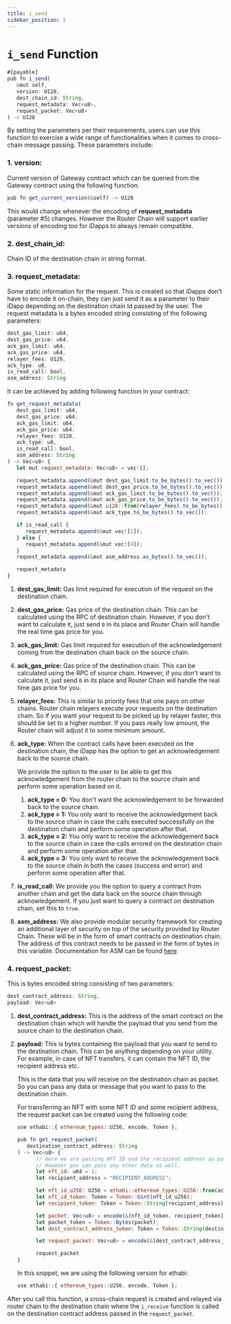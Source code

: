 ```yaml
---
title: i_send
sidebar_position: 1
---
```


# `i_send` Function

```javascript
#[payable]
pub fn i_send(
   &mut self,
   version: U128,
   dest_chain_id: String,
   request_metadata: Vec<u8>,
   request_packet: Vec<u8>
) -> U128
```

By setting the parameters per their requirements, users can use this function to exercise a wide range of functionalities when it comes to cross-chain message passing. These parameters include:

### **1. version:**

Current version of Gateway contract which can be queried from the Gateway contract using the following function.

```javascript
pub fn get_current_version(&self) -> U128
```

This would change whenever the encoding of **request_metadata** (parameter #5) changes. However the Router Chain will support earlier versions of encoding too for iDapps to always remain compatible.

### **2. dest_chain_id:**

Chain ID of the destination chain in string format.

### **3. request_metadata:**

Some static information for the request. This is created so that iDapps don't have to encode it on-chain, they can just send it as a parameter to their iDapp depending on the destination chain Id passed by the user. The request metadata is a bytes encoded string consisting of the following parameters:

```javascript
dest_gas_limit: u64,
dest_gas_price: u64,
ack_gas_limit: u64,
ack_gas_price: u64,
relayer_fees: U128,
ack_type: u8,
is_read_call: bool,
asm_address: String
```

It can be achieved by adding following function in your contract:

```javascript
fn get_request_metadata(
   dest_gas_limit: u64,
   dest_gas_price: u64,
   ack_gas_limit: u64,
   ack_gas_price: u64,
   relayer_fees: U128,
   ack_type: u8,
   is_read_call: bool,
   asm_address: String
) -> Vec<u8> {
   let mut request_metadata: Vec<u8> = vec![];

   request_metadata.append(&mut dest_gas_limit.to_be_bytes().to_vec());
   request_metadata.append(&mut dest_gas_price.to_be_bytes().to_vec());
   request_metadata.append(&mut ack_gas_limit.to_be_bytes().to_vec());
   request_metadata.append(&mut ack_gas_price.to_be_bytes().to_vec());
   request_metadata.append(&mut u128::from(relayer_fees).to_be_bytes().to_vec());
   request_metadata.append(&mut ack_type.to_be_bytes().to_vec());

   if is_read_call {
      request_metadata.append(&mut vec![1]);
   } else {
      request_metadata.append(&mut vec![0]);
   }
   request_metadata.append(&mut asm_address.as_bytes().to_vec());

   request_metadata
}
```

1. **dest_gas_limit:** Gas limit required for execution of the request on the destination chain.
2. **dest_gas_price:** Gas price of the destination chain. This can be calculated using the RPC of destination chain. However, if you don't want to calculate it, just send `0` in its place and Router Chain will handle the real time gas price for you.
3. **ack_gas_limit:** Gas limit required for execution of the acknowledgement coming from the destination chain back on the source chain.
4. **ack_gas_price:** Gas price of the destination chain. This can be calculated using the RPC of source chain. However, if you don't want to calculate it, just send `0` in its place and Router Chain will handle the real time gas price for you.
5. **relayer_fees:** This is similar to priority fees that one pays on other chains. Router chain relayers execute your requests on the destination chain. So if you want your request to be picked up by relayer faster, this should be set to a higher number. If you pass really low amount, the Router chain will adjust it to some minimum amount.
6. **ack_type:** When the contract calls have been executed on the destination chain, the iDapp has the option to get an acknowledgement back to the source chain.

   We provide the option to the user to be able to get this acknowledgement from the router chain to the source chain and perform some operation based on it.

   1. **ack_type = 0:** You don't want the acknowledgement to be forwarded back to the source chain.
   2. **ack_type = 1:** You only want to receive the acknowledgement back to the source chain in case the calls executed successfully on the destination chain and perform some operation after that.
   3. **ack_type = 2:** You only want to receive the acknowledgement back to the source chain in case the calls errored on the destination chain and perform some operation after that.
   4. **ack_type = 3:** You only want to receive the acknowledgement back to the source chain in both the cases (success and error) and perform some operation after that.

7. **is_read_call:** We provide you the option to query a contract from another chain and get the data back on the source chain through acknowledgement. If you just want to query a contract on destination chain, set this to `true`.
8. **asm_address:** We also provide modular security framework for creating an additional layer of security on top of the security provided by Router Chain. These will be in the form of smart contracts on destination chain. The address of this contract needs to be passed in the form of bytes in this variable. Documentation for ASM can be found [here](../additionalSecurityModule.md)

### **4. request_packet:**

This is bytes encoded string consisting of two parameters:

```javascript
dest_contract_address: String,
payload: Vec<u8>
```

1. **dest_contract_address:** This is the address of the smart contract on the destination chain which will handle the payload that you send from the source chain to the destination chain.
2. **payload:** This is bytes containing the payload that you want to send to the destination chain. This can be anything depending on your utility. For example, in case of NFT transfers, it can contain the NFT ID, the recipient address etc.

   This is the data that you will receive on the destination chain as packet. So you can pass any data or message that you want to pass to the destination chain.

   For transferring an NFT with some NFT ID and some recipient address, the request packet can be created using the following code:

   ```javascript
   use ethabi::{ ethereum_types::U256, encode, Token };

   pub fn get_request_packet(
      destination_contract_address: String
   ) -> Vec<u8> {
         // Here we are passing NFT ID and the recipient address as packet.
         // However you can pass any other data as well.
         let nft_id: u64 = 1;
         let recipient_address = "RECIPIENT_ADDRESS";

         let nft_id_u256: U256 = ethabi::ethereum_types::U256::from(ack_request_identifier);
         let nft_id_token: Token = Token::Uint(nft_id_u256);
         let recipient_token: Token = Token::String(recipient_address);

         let packet: Vec<u8> = encode(&[nft_id_token, recipient_token]);
         let packet_token = Token::Bytes(packet);
         let dest_contract_address_token: Token = Token::String(destination_contract_address);

         let request_packet: Vec<u8> = encode(&[dest_contract_address_token, packet_token]);

         request_packet
   }
   ```

   In this snippet, we are using the following version for ethabi:

   ```javascript
   use ethabi::{ ethereum_types::U256, encode, Token };
   ```

After you call this function, a cross-chain request is created and relayed via router chain to the destination chain where the `i_receive` function is called on the destination contract address passed in the `request_packet`.
